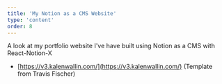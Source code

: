```yaml
---
title: 'My Notion as a CMS Website'
type: 'content'
order: 8
---
```

A look at my portfolio website I've have built using Notion as a CMS with React-Notion-X

- [https://v3.kalenwallin.com/](https://v3.kalenwallin.com/) (Template from Travis Fischer)
